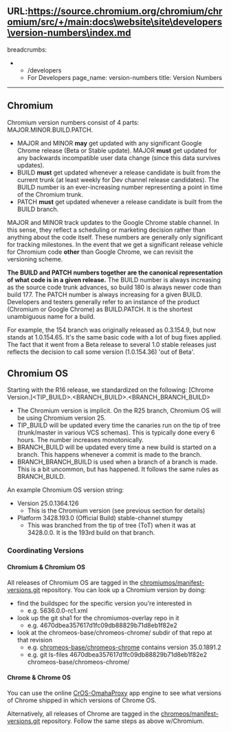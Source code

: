 URL:https://source.chromium.org/chromium/chromium/src/+/main:docs\website\site\developers\version-numbers\index.md
---
breadcrumbs:
- - /developers
  - For Developers
page_name: version-numbers
title: Version Numbers
---

## Chromium

Chromium version numbers consist of 4 parts: MAJOR.MINOR.BUILD.PATCH.

*   MAJOR and MINOR **may** get updated with any significant Google
            Chrome release (Beta or Stable update). MAJOR **must** get updated
            for any backwards incompatible user data change (since this data
            survives updates).
*   BUILD **must** get updated whenever a release candidate is built
            from the current trunk (at least weekly for Dev channel release
            candidates). The BUILD number is an ever-increasing number
            representing a point in time of the Chromium trunk.
*   PATCH **must** get updated whenever a release candidate is built
            from the BUILD branch.

MAJOR and MINOR track updates to the Google Chrome stable channel. In this
sense, they reflect a scheduling or marketing decision rather than anything
about the code itself. These numbers are generally only significant for tracking
milestones. In the event that we get a significant release vehicle for Chromium
code **other** than Google Chrome, we can revisit the versioning scheme.

**The BUILD and PATCH numbers together are the canonical representation of what
code is in a given release.** The BUILD number is always increasing as the
source code trunk advances, so build 180 is always newer code than build 177.
The PATCH number is always increasing for a given BUILD. Developers and testers
generally refer to an instance of the product (Chromium or Google Chrome) as
BUILD.PATCH. It is the shortest unambiguous name for a build.

For example, the 154 branch was originally released as 0.3.154.9, but now stands
at 1.0.154.65. It's the same basic code with a lot of bug fixes applied. The
fact that it went from a Beta release to several 1.0 stable releases just
reflects the decision to call some version (1.0.154.36) 'out of Beta'.

## Chromium OS

Starting with the R16 release, we standardized on the following: \[Chrome
Version.\]&lt;TIP_BUILD&gt;.&lt;BRANCH_BUILD&gt;.&lt;BRANCH_BRANCH_BUILD&gt;

*   The Chromium version is implicit. On the R25 branch, Chromium OS
            will be using Chromium version 25.
*   TIP_BUILD will be updated every time the canaries run on the tip of
            tree (trunk/master in various VCS schemas). This is typically done
            every 6 hours. The number increases monotonically.
*   BRANCH_BUILD will be updated every time a new build is started on a
            branch. This happens whenever a commit is made to the branch.
*   BRANCH_BRANCH_BUILD is used when a branch of a branch is made. This
            is a bit uncommon, but has happened. It follows the same rules as
            BRANCH_BUILD.

An example Chromium OS version string:

*   Version 25.0.1364.126
    *   This is the Chromium version (see previous section for details)
*   Platform 3428.193.0 (Official Build) stable-channel stumpy
    *   This was branched from the tip of tree (ToT) when it was at
                3428.0.0. It is the 193rd build on that branch.

### Coordinating Versions

#### Chromium & Chromium OS

All releases of Chromium OS are tagged in the
[chromiumos/manifest-versions.git](https://chromium.googlesource.com/chromiumos/manifest-versions/+/HEAD/paladin/buildspecs/)
repository. You can look up a Chromium version by doing:

*   find the buildspec for the specific version you're interested in
    *   e.g. 5636.0.0-rc1.xml
*   look up the git sha1 for the chromiumos-overlay repo in it
    *   e.g. 4670dbea357617d1fc09db88829b71d8eb1f82e2
*   look at the chromeos-base/chromeos-chrome/ subdir of that repo at
            that revision
    *   e.g.
                [chromeos-base/chromeos-chrome](https://chromium.googlesource.com/chromiumos/overlays/chromiumos-overlay/+/4670dbea357617d1fc09db88829b71d8eb1f82e2/chromeos-base/chromeos-chrome/)
                contains version 35.0.1891.2
    *   e.g. git ls-files 4670dbea357617d1fc09db88829b71d8eb1f82e2
                chromeos-base/chromeos-chrome/

#### Chrome & Chrome OS

You can use the online [CrOS-OmahaProxy](http://cros-omahaproxy.appspot.com/)
app engine to see what versions of Chrome shipped in which versions of Chrome
OS.

Alternatively, all releases of Chrome are tagged in the
[chromeos/manifest-versions.git](https://chrome-internal.googlesource.com/chromeos/manifest-versions/+/HEAD/buildspecs/)
repository. Follow the same steps as above w/Chromium.
